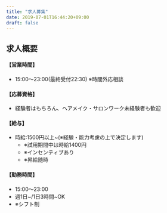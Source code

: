 ```yaml
---
title: "求人募集"
date: 2019-07-01T16:44:20+09:00
draft: false
---
```


## 求人概要
#### 【営業時間】

- 15:00～23:00(最終受付22:30)
  ※時間外応相談

#### 【応募資格】

- 経験者はもちろん、ヘアメイク・サロンワーク未経験者も歓迎

#### 【給与】

- 時給:1500円以上~(※経験・能力考慮の上で決定します)
  - ※試用期間中は時給1400円
  - ※インセンティブあり
  - ※昇給随時

#### 【勤務時間】

- 15:00～23:00　
- 週1日~/1日3時間~OK　
- ※シフト制